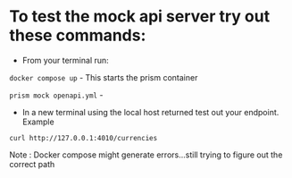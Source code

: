 # To test the mock api server try out these commands:

- From your terminal run:

``` docker compose up ``` - This starts the prism container

```prism mock openapi.yml``` -

- In a new terminal using the local host returned test out your endpoint. Example

```curl http://127.0.0.1:4010/currencies ```

Note : Docker compose might generate errors...still trying to figure out the correct path

